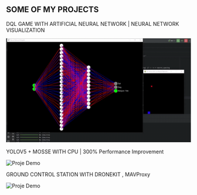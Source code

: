 ## SOME OF MY PROJECTS

DQL GAME WITH ARTIFICIAL NEURAL NETWORK | NEURAL NETWORK VISUALIZATION

![Proje Demo](demo.gif)

YOLOV5 + MOSSE WITH CPU | 300% Performance Improvement

![Proje Demo](demo-2.gif)

GROUND CONTROL STATION WITH DRONEKIT , MAVProxy

![Proje Demo](demo(2).gif)



